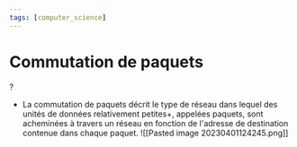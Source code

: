 ```yaml
---
tags: [computer_science] 
---
```


# Commutation de paquets
?
- La commutation de paquets décrit le type de réseau dans lequel des unités de données relativement petites+, appelées paquets, sont acheminées à travers un réseau en fonction de l'adresse de destination contenue dans chaque paquet.
![[Pasted image 20230401124245.png]]
